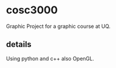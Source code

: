 # cosc3000
Graphic Project for a graphic course at UQ.
## details
Using python and c++ also OpenGL.
